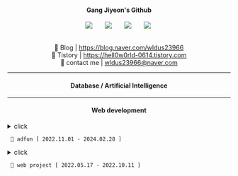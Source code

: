 
<div align="center">

#### **Gang Jiyeon's Github**

 <div>
<img src="https://img.shields.io/badge/Java-007396?style=flat-square&logo=Java&logoColor=white" style="height : auto; margin-left : 10px; margin-right : 10px;"/></a>&nbsp;
<img src="https://img.shields.io/badge/SpringFramework-6DB33F?style=flat-square&logo=Spring&logoColor=white" style="height : auto; margin-left : 10px; margin-right : 10px;"/></a>&nbsp;
<img src="https://img.shields.io/badge/MySQL-4479A1?style=flat-square&logo=MySQL&logoColor=white" style="height : auto; margin-left : 10px; margin-right : 10px;"/></a>&nbsp;
<img src="https://img.shields.io/badge/HTML5-E34F26?style=flat-square&logo=HTML5&logoColor=white" style="height : auto; margin-left : 10px; margin-right : 10px;"/></a>&nbsp;
</div>

<br>

🌱 Blog | https://blog.naver.com/wldus23966  
🤔 Tistory | https://hell0w0rld-0614.tistory.com  
 💬 contact me | wldus23966@naver.com  
 
 
</div>

---


<div align="center">
 
#### **Database / Artificial Intelligence**
 
</div>



---

<div align="center">
 
#### **Web development**
 
</div>

 

<details>
 <summary> click
 <pre><code> 👋 adfun [ 2022.11.01 - 2024.02.28 ] </code></pre>
 </summary>
<div markdown="1">
 
<br> 
 
> ###### 해마여행 카카오 챗봇
``` 
-python, flask
``` 
<br>  
 
> ###### 해마여행 결제 모듈 

 
 
<br>  
 
> ###### 해마여행 관리자 페이지
######  <https://github.com/GangJiyeon/Haema>
``` 
-처리 언어 변경(node.js, java, asp, java script=> python flask, java script 
-보안 처리
-기능 수정 및 추가 
``` 
 
<br> 
 
> ###### 나누미 Sms api
``` 
- php
``` 
 
<br>  
 
> ###### 상가나라 모바일 웹뷰
``` 
-안드로이드 스튜디오 웹뷰 제작
-kcp 결제 모듈 처리 
``` 
 
<br> 
 
> ###### 패밀리원 배송 api

<br> 
 
> ###### 홈페이지 수정
``` 
-정관일신 헤더 슬라이더(asp, js) 
-맥킨지일신기독병워 헤더 슬라이더(asp, js)
-뭐시기 병원 헤더 슬라이더, 팝업(asp, js) 
-동아요리커피직업전문학교 게시판(asp) 
-뭐시기 게시판(asp) 
``` 




</div>
</details>

<details>
<summary> 
 click
<pre><code> 👋 web project [ 2022.05.17 - 2022.10.11 ] </code></pre>
</summary>

<div markdown="1">
<div align="center">
 
| project | member | period | github | url |
| :---:  | :---:  | :---:  | :---:  |  :---:  | 
| bbq 클론코딩 | 3 | 2022.05.17 - 2022.05.25 | https://github.com/GangJiyeon/bbq | |
| 환전사이트 | 2 | 2022.09.17 - 2022.10.02 |https://github.com/seongsinhye/moneyexchange | |
| 환경 mbti | 2 | 2022.09.01 - 2022.10.04 | https://github.com/Soyi1/mbti | |
| 포트폴리오 | 1 | 2022.09.28 - 2022.10.12 |https://github.com/GangJiyeon/portfolio_site | |
| 스케줄 관리 | 1 |2022.08.10 - 2022.10.11 | https://github.com/GangJiyeon/plannerz | |
 
</div>
</div>
